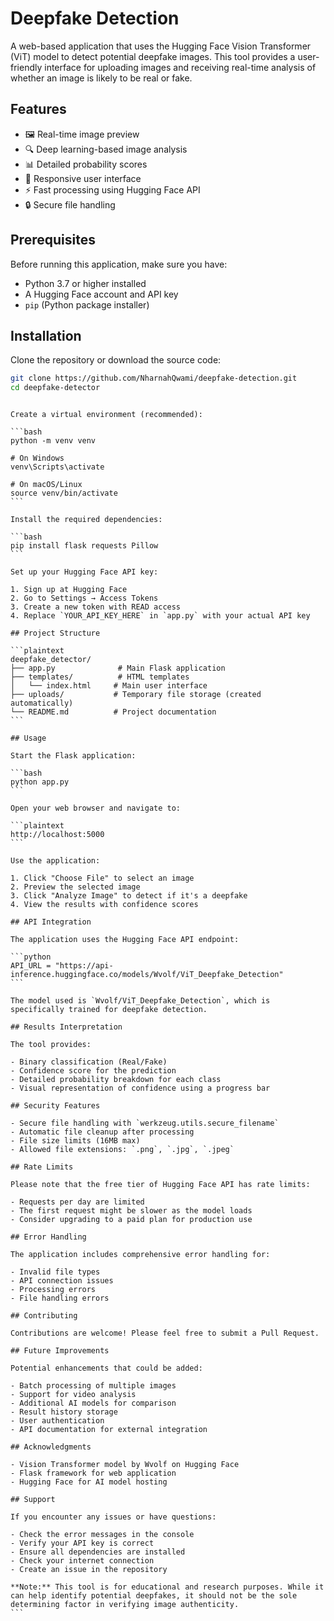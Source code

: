 # Deepfake Detection

A web-based application that uses the Hugging Face Vision Transformer (ViT) model to detect potential deepfake images. This tool provides a user-friendly interface for uploading images and receiving real-time analysis of whether an image is likely to be real or fake.

## Features

- 🖼️ Real-time image preview
- 🔍 Deep learning-based image analysis
- 📊 Detailed probability scores
- 📱 Responsive user interface
- ⚡ Fast processing using Hugging Face API
- 🔒 Secure file handling

## Prerequisites

Before running this application, make sure you have:

- Python 3.7 or higher installed
- A Hugging Face account and API key
- `pip` (Python package installer)

## Installation

Clone the repository or download the source code:

```bash
git clone https://github.com/NharnahQwami/deepfake-detection.git
cd deepfake-detector
```
````

Create a virtual environment (recommended):

```bash
python -m venv venv

# On Windows
venv\Scripts\activate

# On macOS/Linux
source venv/bin/activate
```

Install the required dependencies:

```bash
pip install flask requests Pillow
```

Set up your Hugging Face API key:

1. Sign up at Hugging Face
2. Go to Settings → Access Tokens
3. Create a new token with READ access
4. Replace `YOUR_API_KEY_HERE` in `app.py` with your actual API key

## Project Structure

```plaintext
deepfake_detector/
├── app.py              # Main Flask application
├── templates/          # HTML templates
│   └── index.html     # Main user interface
├── uploads/           # Temporary file storage (created automatically)
└── README.md          # Project documentation
```

## Usage

Start the Flask application:

```bash
python app.py
```

Open your web browser and navigate to:

```plaintext
http://localhost:5000
```

Use the application:

1. Click "Choose File" to select an image
2. Preview the selected image
3. Click "Analyze Image" to detect if it's a deepfake
4. View the results with confidence scores

## API Integration

The application uses the Hugging Face API endpoint:

```python
API_URL = "https://api-inference.huggingface.co/models/Wvolf/ViT_Deepfake_Detection"
```

The model used is `Wvolf/ViT_Deepfake_Detection`, which is specifically trained for deepfake detection.

## Results Interpretation

The tool provides:

- Binary classification (Real/Fake)
- Confidence score for the prediction
- Detailed probability breakdown for each class
- Visual representation of confidence using a progress bar

## Security Features

- Secure file handling with `werkzeug.utils.secure_filename`
- Automatic file cleanup after processing
- File size limits (16MB max)
- Allowed file extensions: `.png`, `.jpg`, `.jpeg`

## Rate Limits

Please note that the free tier of Hugging Face API has rate limits:

- Requests per day are limited
- The first request might be slower as the model loads
- Consider upgrading to a paid plan for production use

## Error Handling

The application includes comprehensive error handling for:

- Invalid file types
- API connection issues
- Processing errors
- File handling errors

## Contributing

Contributions are welcome! Please feel free to submit a Pull Request.

## Future Improvements

Potential enhancements that could be added:

- Batch processing of multiple images
- Support for video analysis
- Additional AI models for comparison
- Result history storage
- User authentication
- API documentation for external integration

## Acknowledgments

- Vision Transformer model by Wvolf on Hugging Face
- Flask framework for web application
- Hugging Face for AI model hosting

## Support

If you encounter any issues or have questions:

- Check the error messages in the console
- Verify your API key is correct
- Ensure all dependencies are installed
- Check your internet connection
- Create an issue in the repository

**Note:** This tool is for educational and research purposes. While it can help identify potential deepfakes, it should not be the sole determining factor in verifying image authenticity.
```

